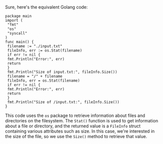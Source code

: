 Sure, here's the equivalent Golang code:
```
package main
import (
 "fmt"
 "os"
 "syscall"
)
func main() {
 filename := "./input.txt"
 fileInfo, err := os.Stat(filename)
 if err != nil {
 fmt.Println("Error:", err)
 return
 }
 fmt.Println("Size of input.txt:", fileInfo.Size())
 filename = "/" + filename
 fileInfo, err = os.Stat(filename)
 if err != nil {
 fmt.Println("Error:", err)
 return
 }
 fmt.Println("Size of /input.txt:", fileInfo.Size())
}
```
This code uses the `os` package to retrieve information about files and directories on the filesystem. The `Stat()` function is used to get information about a file or directory, and the returned value is a `FileInfo` struct containing various attributes such as size. In this case, we're interested in the size of the file, so we use the `Size()` method to retrieve that value.

